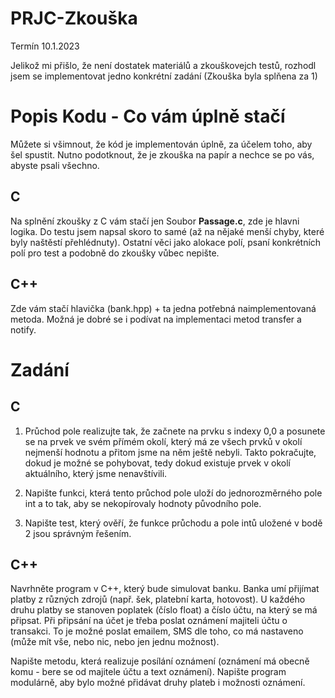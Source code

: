 # PRJC-Zkouška
Termín 10.1.2023

Jelikož mi přišlo, že není dostatek materiálů a zkouškovejch testů, rozhodl jsem se implementovat jedno konkrétní zadání (Zkouška byla splňena za 1)
# Popis Kodu - Co vám úplně stačí
Můžete si všimnout, že kód je implementován úplně, za účelem toho, aby šel spustit. Nutno podotknout, že je zkouška na papír a nechce se po vás, abyste psali všechno.

## C
Na splnění zkoušky z C vám stačí jen Soubor **Passage.c**,  zde je hlavni logika. Do testu jsem napsal skoro to samé (až na nějaké menší chyby, které byly naštěstí přehlédnuty).
Ostatní věci jako alokace polí, psaní konkrétních polí pro test a podobně do zkoušky vůbec nepište.
## C++
Zde vám stačí hlavička (bank.hpp) + ta jedna potřebná naimplementovaná metoda. Možná je dobré se i podívat na implementaci metod transfer a notify.

# Zadání
## C
1. Průchod pole realizujte tak, že začnete na prvku s indexy 0,0 a posunete se na prvek ve svém přímém okolí, který má ze všech prvků v okolí nejmenší hodnotu a přitom jsme na něm ještě nebyli. Takto pokračujte, dokud je možné se pohybovat, tedy dokud existuje prvek v okolí aktuálního, který jsme nenavštívili.

2. Napište funkci, která tento průchod pole uloží do jednorozměrného pole int a to tak, aby se nekopírovaly hodnoty původního pole.

3. Napište test, který ověří, že funkce průchodu a pole intů uložené v bodě 2 jsou správným řešením.

## C++

Navrhněte program v C++, který bude simulovat banku. Banka umí přijímat platby z různých zdrojů (např. šek, platební karta, hotovost). U každého druhu platby se stanoven poplatek (číslo float) a číslo účtu, na který se má připsat. Při připsání na účet je třeba poslat oznámení majiteli účtu o transakci. To je možné poslat emailem, SMS dle toho, co má nastaveno (může mít vše, nebo nic, nebo jen jednu možnost).

Napište metodu, která realizuje posílání oznámení (oznámení má obecně komu - bere se od majitele účtu a text oznámení). Napište program modulárně, aby bylo možné přidávat druhy plateb i možnosti oznámení.
